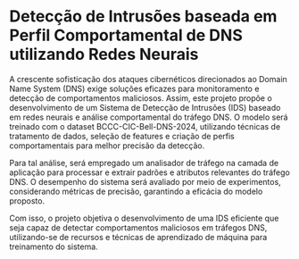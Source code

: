 # Detecção de Intrusões baseada em Perfil Comportamental de DNS utilizando Redes Neurais
A crescente sofisticação dos ataques cibernéticos direcionados ao Domain Name System (DNS) exige soluções eficazes para monitoramento e detecção de comportamentos maliciosos. Assim, este projeto propõe o desenvolvimento de um Sistema de Detecção de Intrusões (IDS) baseado em redes neurais e análise comportamental do tráfego DNS. O modelo será treinado com o dataset BCCC-CIC-Bell-DNS-2024, utilizando técnicas de tratamento de dados, seleção de features e criação de perfis comportamentais para melhor precisão da detecção.

Para tal análise, será empregado um analisador de tráfego na camada de aplicação para processar e extrair padrões e atributos relevantes do tráfego DNS. O desempenho do sistema será avaliado por meio de experimentos, considerando métricas de precisão, garantindo a eficácia do modelo proposto.

Com isso, o projeto objetiva o desenvolvimento de uma IDS eficiente que seja capaz de detectar comportamentos maliciosos em tráfegos DNS, utilizando-se de recursos e técnicas de aprendizado de máquina para treinamento do sistema.
